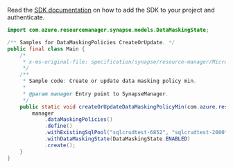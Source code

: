 Read the [SDK documentation](https://github.com/Azure/azure-sdk-for-java/blob/azure-resourcemanager-synapse_1.0.0-beta.5/sdk/synapse/azure-resourcemanager-synapse/README.md) on how to add the SDK to your project and authenticate.

```java
import com.azure.resourcemanager.synapse.models.DataMaskingState;

/** Samples for DataMaskingPolicies CreateOrUpdate. */
public final class Main {
    /*
     * x-ms-original-file: specification/synapse/resource-manager/Microsoft.Synapse/stable/2021-06-01/examples/DataMaskingPolicyCreateOrUpdateMin.json
     */
    /**
     * Sample code: Create or update data masking policy min.
     *
     * @param manager Entry point to SynapseManager.
     */
    public static void createOrUpdateDataMaskingPolicyMin(com.azure.resourcemanager.synapse.SynapseManager manager) {
        manager
            .dataMaskingPolicies()
            .define()
            .withExistingSqlPool("sqlcrudtest-6852", "sqlcrudtest-2080", "sqlcrudtest-331")
            .withDataMaskingState(DataMaskingState.ENABLED)
            .create();
    }
}
```
